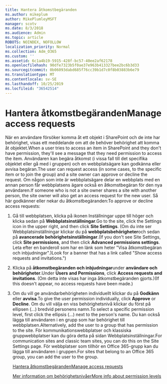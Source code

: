 ```yaml
---
title: Hantera åtkomstbegäranden
ms.author: mikeplum
author: MikePlumleyMSFT
manager: scotv
ms.date: 8/3/2018
ms.audience: Admin
ms.topic: article
ROBOTS: NOINDEX, NOFOLLOW
localization_priority: Normal
ms.collection: Adm_O365
ms.custom: ''
ms.assetid: 6c1a4b19-5915-428f-bc57-40ee2af62178
ms.openlocfilehash: 90dfe7323b5f0ae37e963b413327bee2bc6b3d33
ms.sourcegitcommit: 0b06093dabd685f76cc39b1d7c0f8b03883b6e79
ms.translationtype: MT
ms.contentlocale: sv-SE
ms.lasthandoff: 10/25/2019
ms.locfileid: "36542514"
---
```

# <a name="manage-access-requests"></a><span data-ttu-id="7dd69-102">Hantera åtkomstbegäranden</span><span class="sxs-lookup"><span data-stu-id="7dd69-102">Manage access requests</span></span>

<span data-ttu-id="7dd69-103">När en användare försöker komma åt ett objekt i SharePoint och de inte har behörighet, visas ett meddelande om att de behöver behörighet att komma åt objektet.</span><span class="sxs-lookup"><span data-stu-id="7dd69-103">When a user tries to access an item in SharePoint and they don't have permission, they'll see a message that they need permission to access the item.</span></span> <span data-ttu-id="7dd69-104">Användaren kan begära åtkomst (i vissa fall till det specifika objektet eller gå med i gruppen) och en webbplatsägare kan godkänna eller avvisa begäran.</span><span class="sxs-lookup"><span data-stu-id="7dd69-104">The user can request access (in some cases, to the specific item or to join the group) and a site owner can approve or decline the request.</span></span> <span data-ttu-id="7dd69-105">Om någon som inte är webbplatsägare delar en webbplats med en annan person får webbplatsens ägare också en åtkomstbegäran för den nya användaren.</span><span class="sxs-lookup"><span data-stu-id="7dd69-105">If someone who is not a site owner shares a site with another person, the site owner will also get an access request for the new user.</span></span> <span data-ttu-id="7dd69-106">Så här godkänner eller nekar du åtkomstbegäranden:</span><span class="sxs-lookup"><span data-stu-id="7dd69-106">To approve or decline access requests:</span></span>
  
1. <span data-ttu-id="7dd69-107">Gå till webbplatsen, klicka på ikonen Inställningar uppe till höger och klicka sedan på **Webbplatsinställningar**.</span><span class="sxs-lookup"><span data-stu-id="7dd69-107">Go to the site, click the Settings icon in the upper right, and then click **Site Settings**.</span></span> <span data-ttu-id="7dd69-108">(Om du inte ser Webbplatsinställningar klickar du på **webbplatsbehörigheter**och sedan på **avancerade behörighetsinställningar**.</span><span class="sxs-lookup"><span data-stu-id="7dd69-108">(If you don't see Site Settings, click **Site permissions**, and then click **Advanced permissions settings**.</span></span> <span data-ttu-id="7dd69-109">Leta efter en banderoll som har en länk som heter "Visa åtkomstbegäran och inbjudningar".)</span><span class="sxs-lookup"><span data-stu-id="7dd69-109">Look for a banner that has a link called "Show access requests and invitations.")</span></span>
    
2. <span data-ttu-id="7dd69-110">Klicka på **åtkomstbegäranden och inbjudningar**under **användare och behörigheter**.</span><span class="sxs-lookup"><span data-stu-id="7dd69-110">Under **Users and Permissions**, click **Access requests and invitations**.</span></span> <span data-ttu-id="7dd69-111">(Om detta inte visas har inga åtkomstbegäranden gjorts.)</span><span class="sxs-lookup"><span data-stu-id="7dd69-111">(If this doesn't appear, no access requests have been made.)</span></span>
    
3. <span data-ttu-id="7dd69-112">Om du vill ge användarbehörigheten individuellt klickar du på **Godkänn** eller **avvisa**.</span><span class="sxs-lookup"><span data-stu-id="7dd69-112">To give the user permission individually, click **Approve** or **Decline**.</span></span> <span data-ttu-id="7dd69-113">Om du vill välja en viss behörighetsnivå klickar du först på ellipsen (...) bredvid personens namn.</span><span class="sxs-lookup"><span data-stu-id="7dd69-113">To select a specific permission level, first click the ellipsis (...) next to the person's name.</span></span> <span data-ttu-id="7dd69-114">Du kan också lägga till användaren i en grupp som har behörighet till webbplatsen.</span><span class="sxs-lookup"><span data-stu-id="7dd69-114">Alternatively, add the user to a group that has permission to the site.</span></span> <span data-ttu-id="7dd69-115">För kommunikationswebbplatser och klassiska gruppwebbplatser kan du göra detta på sidan Webbplatsinställningar.</span><span class="sxs-lookup"><span data-stu-id="7dd69-115">For communication sites and classic team sites, you can do this on the Site Settings page.</span></span> <span data-ttu-id="7dd69-116">För webbplatser som tillhör en Office 365-grupp kan du lägga till användaren i gruppen.</span><span class="sxs-lookup"><span data-stu-id="7dd69-116">For sites that belong to an Office 365 group, you can add the user to the group.</span></span>
    
    [<span data-ttu-id="7dd69-117">Hantera åtkomstbegäranden</span><span class="sxs-lookup"><span data-stu-id="7dd69-117">Manage access requests </span></span>](https://go.microsoft.com/fwlink/?linkid=2008747)
    
    [<span data-ttu-id="7dd69-118">Mer information om behörighetsnivåer</span><span class="sxs-lookup"><span data-stu-id="7dd69-118">More info about permission levels</span></span>](https://go.microsoft.com/fwlink/?linkid=867071)
    


